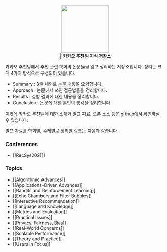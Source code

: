<p align="center">
    <img height="150" src="https://github.daumkakao.com/storage/user/4516/files/62c52300-c31f-11e9-8787-fddc8c027d12"/><br>
    <b>📝 카카오 추천팀 지식 저장소</b>
</p>

카카오 추천팀에서 추천 관련 학회의 논문들을 읽고 정리하는 저장소입니다. 정리는 크게 4가지 방식으로 구성되어 있습니다.
- Summary : 3줄 내외로 논문 내용을 요약합니다.
- Approach : 논문에서 쓰인 접근법들을 정리합니다.
- Results : 실험 결과에 대한 내용을 정리합니다.
- Conclusion : 논문에 대한 본인의 생각을 정리합니다.

이밖에 카카오 추천팀에 대한 소개와 발표 자료, 오픈 소스 등은 [github](https://github.daumkakao.com/toros/recoteam-public-draft)에서 확인하실 수 있습니다.


발표 자료를 학회별, 주제별로 정리한 링크는 다음과 같습니다.

### Conferences
- [[RecSys2021]]


### Topics
- [[Algorithmic Advances]]
- [[Applications-Driven Advances]]
- [[Bandits and Reinforcement Learning]]
- [[Echo Chambers and Filter Bubbles]]
- [[Interactive Recommendation]]
- [[Language and Knowledge]]
- [[Metrics and Evaluation]]
- [[Practical Issues]]
- [[Privacy, Fairness, Bias]]
- [[Real-World Concerns]]
- [[Scalable Performance]]
- [[Theory and Practice]]
- [[Users in Focus]]

